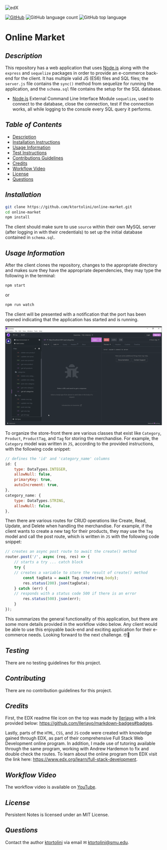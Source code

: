 ![edX](https://img.shields.io/badge/edX-%2302262B.svg?style=for-the-badge&logo=edX&logoColor=white)

[![GitHub](https://img.shields.io/github/license/ktortolini/online-market?style=flat-square)](#license)
![GitHub language count](https://img.shields.io/github/languages/count/ktortolini/online-market?style=flat-square)
![GitHub top language](https://img.shields.io/github/languages/top/ktortolini/online-market?color=green&style=flat-square)

# Online Market

## _Description_

This repository has a web application that uses
[Node.js](https://nodejs.org/en) along with the `express` and `sequelize` packages in order to provide an e-commerce back-end for the client. It has multiple valid JS (ES6) files and SQL files; the `server.js` file contains the `sync()` method from sequelize for running the application, and the `schema.sql` file contains the setup for the SQL database.

- [Node.js](https://www.npmjs.com/package/sequelize) External Command Line Interface Module `sequelize`, used to connect to the database, close the connection, test if the connection works, all while logging to the console every SQL query it performs.


## _Table of Contents_

-  [Description](#description)
-  [Installation Instructions](#installation)
-  [Usage Information](#usage-information)
-  [Test Instructions](#testing)
-  [Contributions Guidelines](#contributing)
-  [Credits](#credits)
-  [Workflow Video](#workflow-video)
-  [License](#license)
-  [Questions](#questions)

## _Installation_

```bash
git clone https://github.com/ktortolini/online-market.git
cd online-market
npm install
```

The client should make sure to use `source` within their own MySQL server (after logging in with their credentials) to set up the initial database contained in `schema.sql`.

## _Usage Information_

After the client clones the repository, changes to the appropriate directory and
makes sure they have the appropriate dependencies, they may type the following
in the terminal:

```bash
npm start
```

or

```bash
npm run watch
```

The client will be presented with a notification that the port has been opened indicating that the application has started and is running.

![MainScreenshot](./readme_assets/nodejsapp.gif)

To organize the store-front there are various classes that exist like `Category`, `Product`, `ProductTag`, and `Tag` for storing the merchandise. For example, the `Category` model was written in `JS`, according to the provided instructions, with the following code snippet:

```js
// defines the 'id' and 'category_name' columns
id: {
	type: DataTypes.INTEGER,
	allowNull: false,
	primaryKey: true,
	autoIncrement: true,
},
category_name: {
	type: DataTypes.STRING,
	allowNull: false,
},
```

Then there are various routes for CRUD operations like Create, Read, Update, and Delete when handling the merchandise. For example, if the client wants to create a new tag for their products, they may use the `Tag` model and call the post route, which is written in `JS` with the following code snippet:

```js
// creates an async post route to await the create() method
router.post('/', async (req, res) => {
	// starts a try ... catch block
	try {
	// creates a variable to store the result of create() method
		const tagData = await Tag.create(req.body);
		res.status(200).json(tagData);
	} catch (err) {
	// responds with a status code 500 if there is an error
		res.status(500).json(err);
	}
});
```

This summarizes the general functionality of this application, but there are some more details provided in the workflow video below. Any client would be able to use this enjoyable back-end and exciting application for their e-commerce needs. Looking forward to the next challenge. 🤓📝

## _Testing_

There are no testing guidelines for this project.

## _Contributing_

There are no contribution guidelines for this project.

## _Credits_

First, the EDX readme file icon on the top was made by
[Ileriayo](https://github.com/Ileriayo) with a link provided below:
https://github.com/Ileriayo/markdown-badges#badges.

Lastly, parts of the `HTML`, `CSS`, and `JS` code were created with knowledge gained through EDX, as part of their comprehensive Full Stack Web Development online program. In addition, I made use of tutoring available through the same program, working with Andrew Hardemon to fix and double check the routes. To learn about the online program from EDX visit the link here: https://www.edx.org/learn/full-stack-development.

## _Workflow Video_

The workflow video is available on [YouTube](https://youtu.be/wi-FaM199IM).

## _License_

Persistent Notes is licensed under an MIT License.

## _Questions_

Contact the author [ktortolini](https://github.com/ktortolini) via email ✉ <a>ktortolini@smu.edu</a>.
